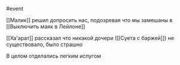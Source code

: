 #event

[[Малик]] решил допросить нас, подозревая что мы замешаны в [[Выключить маяк в Лейлоне]]

[[Ха'арат]] рассказал что никакой дочери ([[Суета с баржей]]) не существовало, было страшно

В целом отделались легким испугом
